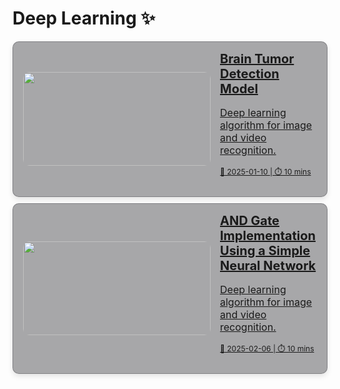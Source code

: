 # Deep Learning ✨ 

<div style="display: flex; flex-direction: column; gap: 10px;">

<!-- Brain Tumor Detection Model -->
<a href="brain-tumor-detection-model" style="padding: 0 2px 0 16px; background-color: rgba(39, 39, 43, 0.4); border: 1px solid rgba(76, 76, 82, 0.4); border-radius: 10px; box-shadow: 0 4px 8px rgba(0,0,0,0.1); overflow: hidden; transition: transform 0.2s; display: flex; align-items: center;">
  <img src="https://t3.ftcdn.net/jpg/02/61/57/66/360_F_261576629_qbzv83cBaYxMjBCTtY85cHyTK2GFRvk7.jpg" alt="" style="width: 300px; height: 150px; object-fit: cover; border-radius: 10px;" />
  <div style="padding: 15px;">
    <h2 style="margin: 0; font-size: 20px;">Brain Tumor Detection Model</h2>
    <p style="font-size: 16px;">Deep learning algorithm for image and video recognition.</p>
    <p style="font-size: 12px;">📅 2025-01-10 | ⏱️ 10 mins</p>
  </div>
</a>
<a href="and-gate-using-neural-network" style="padding: 0 2px 0 16px; background-color: rgba(39, 39, 43, 0.4); border: 1px solid rgba(76, 76, 82, 0.4); border-radius: 10px; box-shadow: 0 4px 8px rgba(0,0,0,0.1); overflow: hidden; transition: transform 0.2s; display: flex; align-items: center;">
  <img src="https://www.symbols.com/images/symbol/1/1729_and-gate.png" alt="" style="width: 300px; height: 150px; object-fit: cover; border-radius: 10px;" />
  <div style="padding: 15px;">
    <h2 style="margin: 0; font-size: 20px;">AND Gate Implementation Using a Simple Neural Network</h2>
    <p style="font-size: 16px;">Deep learning algorithm for image and video recognition.</p>
    <p style="font-size: 12px;">📅 2025-02-06 | ⏱️ 10 mins</p>
  </div>
</a>


</div>
